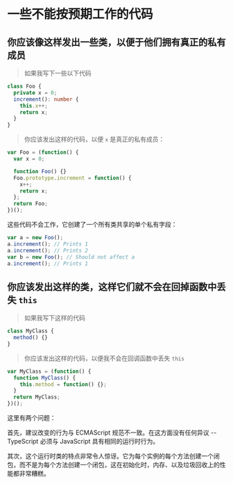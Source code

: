 # 一些不能按预期工作的代码

## 你应该像这样发出一些类，以便于他们拥有真正的私有成员

> 如果我写下一些以下代码

```ts
class Foo {
  private x = 0;
  increment(): number {
    this.x++;
    return x;
  }
}
```

> 你应该发出这样的代码，以便 `x` 是真正的私有成员：

```ts
var Foo = (function() {
  var x = 0;

  function Foo() {}
  Foo.prototype.increment = function() {
    x++;
    return x;
  };
  return Foo;
})();
```

这些代码不会工作，它创建了一个所有类共享的单个私有字段：

```ts
var a = new Foo();
a.increment(); // Prints 1
a.increment(); // Prints 2
var b = new Foo(); // Should not affect a
a.increment(); // Prints 1
```

## 你应该发出这样的类，这样它们就不会在回掉函数中丢失 `this`

> 如果我写下这样的代码

```ts
class MyClass {
  method() {}
}
```

> 你应该发出这样的代码，以便我不会在回调函数中丢失 `this`

```ts
var MyClass = (function() {
  function MyClass() {
    this.method = function() {};
  }
  return MyClass;
})();
```

这里有两个问题：

首先，建议改变的行为与 ECMAScript 规范不一致。在这方面没有任何异议 -- TypeScript 必须与 JavaScript 具有相同的运行时行为。

其次，这个运行时类的特点非常令人惊讶。它为每个实例的每个方法创建一个闭包，而不是为每个方法创建一个闭包，这在初始化时，内存、以及垃圾回收上的性能都非常糟糕。
